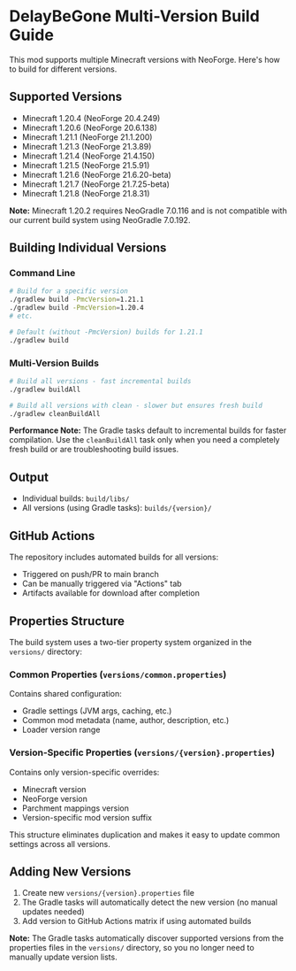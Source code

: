 # DelayBeGone Multi-Version Build Guide

This mod supports multiple Minecraft versions with NeoForge. Here's how to build for different versions.

## Supported Versions

- Minecraft 1.20.4 (NeoForge 20.4.249)
- Minecraft 1.20.6 (NeoForge 20.6.138)
- Minecraft 1.21.1 (NeoForge 21.1.200)
- Minecraft 1.21.3 (NeoForge 21.3.89)
- Minecraft 1.21.4 (NeoForge 21.4.150)
- Minecraft 1.21.5 (NeoForge 21.5.91)
- Minecraft 1.21.6 (NeoForge 21.6.20-beta)
- Minecraft 1.21.7 (NeoForge 21.7.25-beta)
- Minecraft 1.21.8 (NeoForge 21.8.31)

**Note:** Minecraft 1.20.2 requires NeoGradle 7.0.116 and is not compatible with our current build system using NeoGradle 7.0.192.

## Building Individual Versions

### Command Line
```bash
# Build for a specific version
./gradlew build -PmcVersion=1.21.1
./gradlew build -PmcVersion=1.20.4
# etc.

# Default (without -PmcVersion) builds for 1.21.1
./gradlew build
```

### Multi-Version Builds
```bash
# Build all versions - fast incremental builds
./gradlew buildAll

# Build all versions with clean - slower but ensures fresh build
./gradlew cleanBuildAll
```

**Performance Note:** The Gradle tasks default to incremental builds for faster compilation. Use the `cleanBuildAll` task only when you need a completely fresh build or are troubleshooting build issues.

## Output
- Individual builds: `build/libs/`
- All versions (using Gradle tasks): `builds/{version}/`

## GitHub Actions
The repository includes automated builds for all versions:
- Triggered on push/PR to main branch
- Can be manually triggered via "Actions" tab
- Artifacts available for download after completion

## Properties Structure
The build system uses a two-tier property system organized in the `versions/` directory:

### Common Properties (`versions/common.properties`)
Contains shared configuration:
- Gradle settings (JVM args, caching, etc.)
- Common mod metadata (name, author, description, etc.)
- Loader version range

### Version-Specific Properties (`versions/{version}.properties`)
Contains only version-specific overrides:
- Minecraft version
- NeoForge version  
- Parchment mappings version
- Version-specific mod version suffix

This structure eliminates duplication and makes it easy to update common settings across all versions.

## Adding New Versions
1. Create new `versions/{version}.properties` file
2. The Gradle tasks will automatically detect the new version (no manual updates needed)
3. Add version to GitHub Actions matrix if using automated builds

**Note:** The Gradle tasks automatically discover supported versions from the properties files in the `versions/` directory, so you no longer need to manually update version lists.